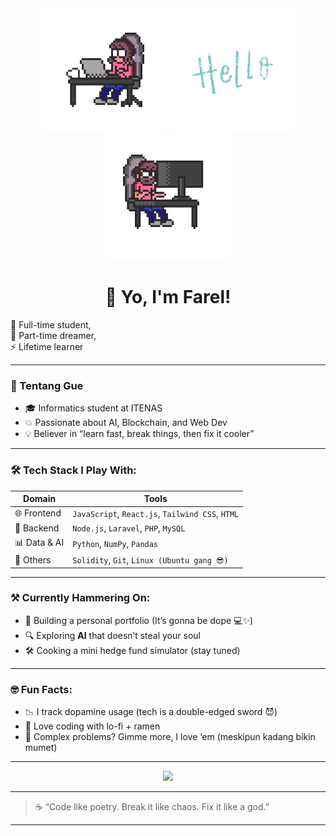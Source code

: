 <div align="center">
  <img src="/gifs/csguy.gif" width="200" height="200" />
  <img src="/gifs/hello.gif" width="200" height="200" />
  <img src="/gifs/csnotguy.gif" width="200" height="200" />
</div>

<h1 align="center">👋 Yo, I'm Farel!</h1>

<p align="start">
  🚀 Full-time student, <br/>
  🎯 Part-time dreamer, <br/>
  ⚡ Lifetime learner
</p>

---

### 🧠 Tentang Gue
- 🎓 Informatics student at ITENAS  
- 💥 Passionate about AI, Blockchain, and Web Dev  
- 💡 Believer in “learn fast, break things, then fix it cooler”  

---

### 🛠️ Tech Stack I Play With:
| Domain | Tools |
|--------|-------|
| 🌐 Frontend | `JavaScript`, `React.js`, `Tailwind CSS`, `HTML` |
| 🔧 Backend | `Node.js`, `Laravel`, `PHP`, `MySQL` |
| 📊 Data & AI | `Python`, `NumPy`, `Pandas` |
| 🧙 Others | `Solidity`, `Git`, `Linux (Ubuntu gang 😎)` |

---

### ⚒️ Currently Hammering On:
- 🚧 Building a personal portfolio (It’s gonna be dope 💻✨)
- 🔍 Exploring **AI** that doesn’t steal your soul  
- 🛠️ Cooking a mini hedge fund simulator (stay tuned)  

---

### 🤓 Fun Facts:
- 📉 I track dopamine usage (tech is a double-edged sword 😈)
- 🍜 Love coding with lo-fi + ramen
- 🧩 Complex problems? Gimme more, I love ‘em (meskipun kadang bikin mumet)

---

<p align="center">
  <img src="https://readme-typing-svg.herokuapp.com?center=true&vCenter=true&lines=Code.+Sleep.+Debug.+Repeat.;Just+a+guy+who+loves+tech.;Currently+learning+everything+cool+🔥" />
</p>

---

> ☕ “Code like poetry. Break it like chaos. Fix it like a god.”

---

